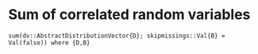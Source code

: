 # Sum of correlated random variables

```@docs
sum(dv::AbstractDistributionVector{D}; skipmissings::Val{B} = Val(false)) where {D,B}
```